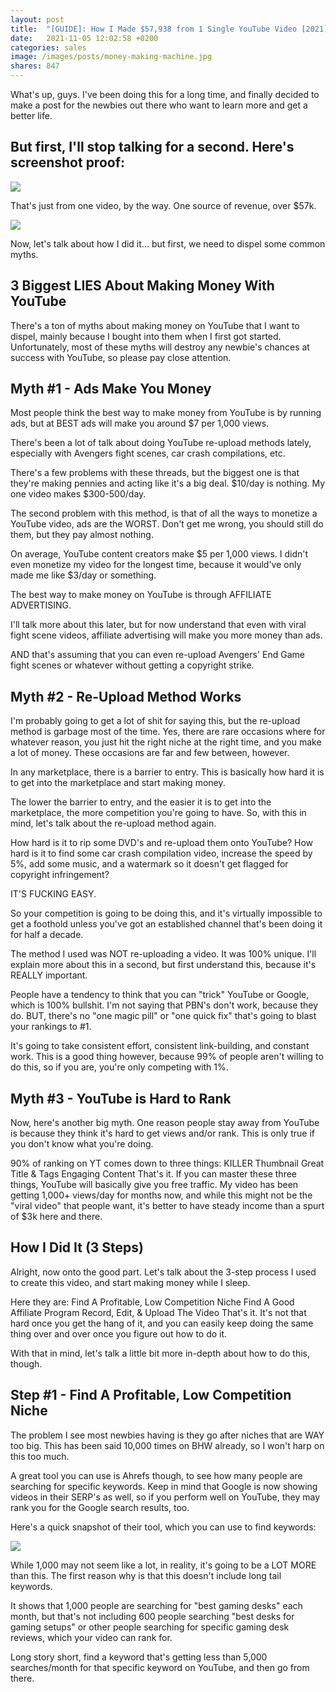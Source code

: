 ```yaml
---
layout: post
title:  "[GUIDE]: How I Made $57,938 from 1 Single YouTube Video [2021]"
date:   2021-11-05 12:02:58 +0200
categories: sales
image: /images/posts/money-making-machine.jpg
shares: 847
---
```


What's up, guys. I've been doing this for a long time, and finally decided to make a post for the newbies out there who want to learn more and get a better life.

But first, I'll stop talking for a second. Here's screenshot proof:
-----------

<img src="{{site.baseurl}}/images/posts/desks/paid-earnings-watermark.jpg">

That's just from one video, by the way. One source of revenue, over $57k.

<img src="{{site.baseurl}}/images/posts/desks/yt-views-watermarkk.jpg">

Now, let's talk about how I did it... but first, we need to dispel some common myths.

3 Biggest LIES About Making Money With YouTube
-----------

There's a ton of myths about making money on YouTube that I want to dispel, mainly because I bought into them when I first got started. Unfortunately, most of these myths will destroy any newbie's chances at success with YouTube, so please pay close attention.

Myth #1 - Ads Make You Money
-----------

Most people think the best way to make money from YouTube is by running ads, but at BEST ads will make you around $7 per 1,000 views.

There's been a lot of talk about doing YouTube re-upload methods lately, especially with Avengers fight scenes, car crash compilations, etc.

There's a few problems with these threads, but the biggest one is that they're making pennies and acting like it's a big deal. $10/day is nothing. My one video makes $300-500/day.

The second problem with this method, is that of all the ways to monetize a YouTube video, ads are the WORST. Don't get me wrong, you should still do them, but they pay almost nothing.

On average, YouTube content creators make $5 per 1,000 views. I didn't even monetize my video for the longest time, because it would've only made me like $3/day or something.

The best way to make money on YouTube is through AFFILIATE ADVERTISING.

I'll talk more about this later, but for now understand that even with viral fight scene videos, affiliate advertising will make you more money than ads.

AND that's assuming that you can even re-upload Avengers' End Game fight scenes or whatever without getting a copyright strike.

Myth #2 - Re-Upload Method Works
-----------

I'm probably going to get a lot of shit for saying this, but the re-upload method is garbage most of the time. Yes, there are rare occasions where for whatever reason, you just hit the right niche at the right time, and you make a lot of money. These occasions are far and few between, however.

In any marketplace, there is a barrier to entry. This is basically how hard it is to get into the marketplace and start making money.

The lower the barrier to entry, and the easier it is to get into the marketplace, the more competition you're going to have. So, with this in mind, let's talk about the re-upload method again.

How hard is it to rip some DVD's and re-upload them onto YouTube? How hard is it to find some car crash compilation video, increase the speed by 5%, add some music, and a watermark so it doesn't get flagged for copyright infringement?

IT'S FUCKING EASY.

So your competition is going to be doing this, and it's virtually impossible to get a foothold unless you've got an established channel that's been doing it for half a decade.

The method I used was NOT re-uploading a video. It was 100% unique. I'll explain more about this in a second, but first understand this, because it's REALLY important.

People have a tendency to think that you can "trick" YouTube or Google, which is 100% bullshit. I'm not saying that PBN's don't work, because they do. BUT, there's no "one magic pill" or "one quick fix" that's going to blast your rankings to #1.

It's going to take consistent effort, consistent link-building, and constant work. This is a good thing however, because 99% of people aren't willing to do this, so if you are, you're only competing with 1%.

Myth #3 - YouTube is Hard to Rank
-----------


Now, here's another big myth. One reason people stay away from YouTube is because they think it's hard to get views and/or rank. This is only true if you don't know what you're doing.

90% of ranking on YT comes down to three things:
KILLER Thumbnail
Great Title & Tags
Engaging Content
That's it. If you can master these three things, YouTube will basically give you free traffic. My video has been getting 1,000+ views/day for months now, and while this might not be the "viral video" that people want, it's better to have steady income than a spurt of $3k here and there.


How I Did It (3 Steps)
-----------

Alright, now onto the good part. Let's talk about the 3-step process I used to create this video, and start making money while I sleep.

Here they are:
Find A Profitable, Low Competition Niche
Find A Good Affiliate Program
Record, Edit, & Upload The Video
That's it. It's not that hard once you get the hang of it, and you can easily keep doing the same thing over and over once you figure out how to do it.

With that in mind, let's talk a little bit more in-depth about how to do this, though.

Step #1 - Find A Profitable, Low Competition Niche
-----------

The problem I see most newbies having is they go after niches that are WAY too big. This has been said 10,000 times on BHW already, so I won't harp on this too much.

A great tool you can use is Ahrefs though, to see how many people are searching for specific keywords. Keep in mind that Google is now showing videos in their SERP's as well, so if you perform well on YouTube, they may rank you for the Google search results, too.

Here's a quick snapshot of their tool, which you can use to find keywords:

<img src="{{site.baseurl}}/images/posts/desks/desks-yt.jpg">

While 1,000 may not seem like a lot, in reality, it's going to be a LOT MORE than this. The first reason why is that this doesn't include long tail keywords.

It shows that 1,000 people are searching for "best gaming desks" each month, but that's not including 600 people searching "best desks for gaming setups" or other people searching for specific gaming desk reviews, which your video can rank for.

Long story short, find a keyword that's getting less than 5,000 searches/month for that specific keyword on YouTube, and then go from there.